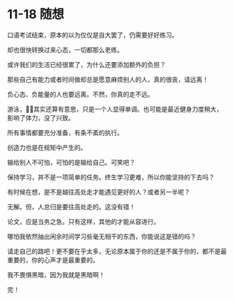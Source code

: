 # 11-18 随想

口语考试结束，原本的以为仅仅是自大罢了，仍需要好好练习。

却也很快转换过来心态，一切都那么老练。

或许我们的生活已经很累了，为什么还要添加额外的负担？

那些自己有能力或者时间做却总是愿意麻烦别人的人，真的很丧，请远离！

负心态、负能量的人也要远离。不然，你真的走不远。

游泳，🏊‍♀️其实还算有意思，只是一个人显得单调。也可能是最近健身力度稍大，影响了体力，没了兴致。

所有事情都要充分准备，有条不紊的执行。

创造力也是在规矩中产生的。

输给别人不可怕，可怕的是输给自己。可笑吧？

保持学习，并不是一项简单的任务。终生学习更难，所以你能坚持的下去吗？

有时候在想，是不是越往高处走才能遇见更好的人？或者另一半呢？

无解。但，人总归是要往高处走的。这没有错！

论文，应是当务之急。只有这样，其他的才能从容进行。

哪怕我依然抽出闲余时间学习些毫无相干的东西，你能说这是错的吗？

请走自己的路吧！更不要在乎太多，无论原本属于你的还是不属于你的，都不是最重要的，你的心声才是最重要的。

我不畏惧黑暗，因为我就是黑暗啊！

完！

